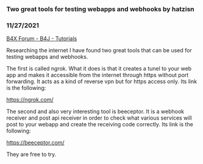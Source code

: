 ### Two great tools for testing webapps and webhooks by hatzisn
### 11/27/2021
[B4X Forum - B4J - Tutorials](https://www.b4x.com/android/forum/threads/136372/)

Researching the internet I have found two great tools that can be used for testing webapps and webhooks.  
  
The first is called ngrok. What it does is that it creates a tunel to your web app and makes it accessible from the internet through https without port forwarding. It acts as a kind of reverse vpn but for https access only. Its link is the following:  
  
<https://ngrok.com/>  
  
The second and also very interesting tool is beeceptor. It is a webhook receiver and post api receiver in order to check what various services will post to your webapp and create the receiving code correctly. Its link is the following:  
  
<https://beeceptor.com/>  
  
They are free to try.